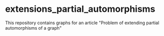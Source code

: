 # extensions_partial_automorphisms
This repository contains graphs for an article "Problem of extending partial automorphisms of a graph"
